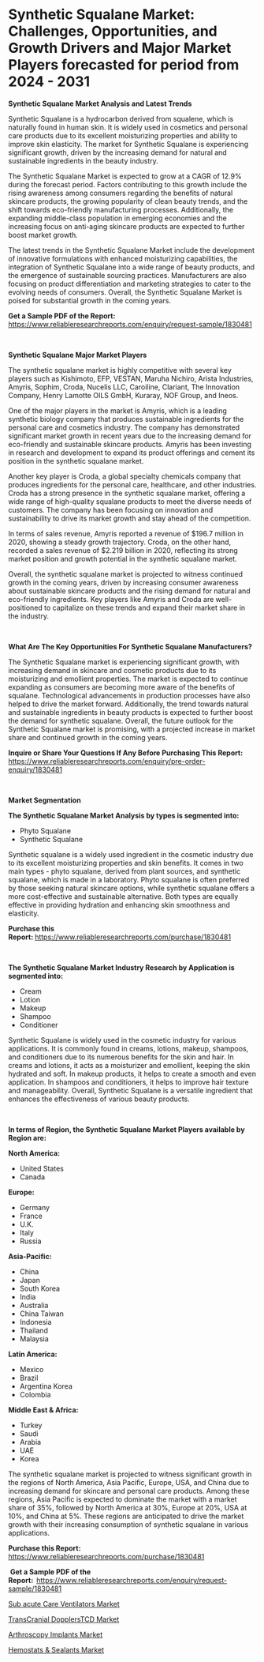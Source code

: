 <p><h1>Synthetic Squalane Market: Challenges, Opportunities, and Growth Drivers and Major Market Players forecasted for period from 2024 - 2031</h1></p><p><strong>Synthetic Squalane Market Analysis and Latest Trends</strong></p>
<p><p>Synthetic Squalane is a hydrocarbon derived from squalene, which is naturally found in human skin. It is widely used in cosmetics and personal care products due to its excellent moisturizing properties and ability to improve skin elasticity. The market for Synthetic Squalane is experiencing significant growth, driven by the increasing demand for natural and sustainable ingredients in the beauty industry.</p><p>The Synthetic Squalane Market is expected to grow at a CAGR of 12.9% during the forecast period. Factors contributing to this growth include the rising awareness among consumers regarding the benefits of natural skincare products, the growing popularity of clean beauty trends, and the shift towards eco-friendly manufacturing processes. Additionally, the expanding middle-class population in emerging economies and the increasing focus on anti-aging skincare products are expected to further boost market growth.</p><p>The latest trends in the Synthetic Squalane Market include the development of innovative formulations with enhanced moisturizing capabilities, the integration of Synthetic Squalane into a wide range of beauty products, and the emergence of sustainable sourcing practices. Manufacturers are also focusing on product differentiation and marketing strategies to cater to the evolving needs of consumers. Overall, the Synthetic Squalane Market is poised for substantial growth in the coming years.</p></p>
<p><strong>Get a Sample PDF of the Report:&nbsp;</strong> <a href="https://www.reliableresearchreports.com/enquiry/request-sample/1830481">https://www.reliableresearchreports.com/enquiry/request-sample/1830481</a></p>
<p>&nbsp;</p>
<p><strong>Synthetic Squalane Major Market Players</strong></p>
<p><p>The synthetic squalane market is highly competitive with several key players such as Kishimoto, EFP, VESTAN, Maruha Nichiro, Arista Industries, Amyris, Sophim, Croda, Nucelis LLC, Caroiline, Clariant, The Innovation Company, Henry Lamotte OILS GmbH, Kuraray, NOF Group, and Ineos.</p><p>One of the major players in the market is Amyris, which is a leading synthetic biology company that produces sustainable ingredients for the personal care and cosmetics industry. The company has demonstrated significant market growth in recent years due to the increasing demand for eco-friendly and sustainable skincare products. Amyris has been investing in research and development to expand its product offerings and cement its position in the synthetic squalane market.</p><p>Another key player is Croda, a global specialty chemicals company that produces ingredients for the personal care, healthcare, and other industries. Croda has a strong presence in the synthetic squalane market, offering a wide range of high-quality squalane products to meet the diverse needs of customers. The company has been focusing on innovation and sustainability to drive its market growth and stay ahead of the competition.</p><p>In terms of sales revenue, Amyris reported a revenue of $196.7 million in 2020, showing a steady growth trajectory. Croda, on the other hand, recorded a sales revenue of $2.219 billion in 2020, reflecting its strong market position and growth potential in the synthetic squalane market.</p><p>Overall, the synthetic squalane market is projected to witness continued growth in the coming years, driven by increasing consumer awareness about sustainable skincare products and the rising demand for natural and eco-friendly ingredients. Key players like Amyris and Croda are well-positioned to capitalize on these trends and expand their market share in the industry.</p></p>
<p>&nbsp;</p>
<p><strong>What Are The Key Opportunities For Synthetic Squalane Manufacturers?</strong></p>
<p><p>The Synthetic Squalane market is experiencing significant growth, with increasing demand in skincare and cosmetic products due to its moisturizing and emollient properties. The market is expected to continue expanding as consumers are becoming more aware of the benefits of squalane. Technological advancements in production processes have also helped to drive the market forward. Additionally, the trend towards natural and sustainable ingredients in beauty products is expected to further boost the demand for synthetic squalane. Overall, the future outlook for the Synthetic Squalane market is promising, with a projected increase in market share and continued growth in the coming years.</p></p>
<p><strong>Inquire or Share Your Questions If Any Before Purchasing This Report:</strong> <a href="https://www.reliableresearchreports.com/enquiry/pre-order-enquiry/1830481">https://www.reliableresearchreports.com/enquiry/pre-order-enquiry/1830481</a></p>
<p>&nbsp;</p>
<p><strong>Market Segmentation</strong></p>
<p><strong>The Synthetic Squalane Market Analysis by types is segmented into:</strong></p>
<p><ul><li>Phyto Squalane</li><li>Synthetic Squalane</li></ul></p>
<p><p>Synthetic squalane is a widely used ingredient in the cosmetic industry due to its excellent moisturizing properties and skin benefits. It comes in two main types - phyto squalane, derived from plant sources, and synthetic squalane, which is made in a laboratory. Phyto squalane is often preferred by those seeking natural skincare options, while synthetic squalane offers a more cost-effective and sustainable alternative. Both types are equally effective in providing hydration and enhancing skin smoothness and elasticity.</p></p>
<p><strong>Purchase this Report:&nbsp;</strong><a href="https://www.reliableresearchreports.com/purchase/1830481">https://www.reliableresearchreports.com/purchase/1830481</a></p>
<p>&nbsp;</p>
<p><strong>The Synthetic Squalane Market Industry Research by Application is segmented into:</strong></p>
<p><ul><li>Cream</li><li>Lotion</li><li>Makeup</li><li>Shampoo</li><li>Conditioner</li></ul></p>
<p><p>Synthetic Squalane is widely used in the cosmetic industry for various applications. It is commonly found in creams, lotions, makeup, shampoos, and conditioners due to its numerous benefits for the skin and hair. In creams and lotions, it acts as a moisturizer and emollient, keeping the skin hydrated and soft. In makeup products, it helps to create a smooth and even application. In shampoos and conditioners, it helps to improve hair texture and manageability. Overall, Synthetic Squalane is a versatile ingredient that enhances the effectiveness of various beauty products.</p></p>
<p>&nbsp;</p>
<p><strong>In terms of Region, the Synthetic Squalane Market Players available by Region are:</strong></p>
<p>
    <p> <strong> North America: </strong>
        <ul>
            <li>United States</li>
            <li>Canada</li>
        </ul>
        </p> 
    <p> <strong> Europe: </strong>
        <ul>
            <li>Germany</li>
            <li>France</li>
            <li>U.K.</li>
            <li>Italy</li>
            <li>Russia</li>
        </ul>
        </p> 
    <p> <strong> Asia-Pacific: </strong>
        <ul>
            <li>China</li>
            <li>Japan</li>
            <li>South Korea</li>
            <li>India</li>
            <li>Australia</li>
            <li>China Taiwan</li>
            <li>Indonesia</li>
            <li>Thailand</li>
            <li>Malaysia</li>
        </ul>
        </p> 
    <p> <strong> Latin America: </strong>
        <ul>
            <li>Mexico</li>
            <li>Brazil</li>
            <li>Argentina Korea</li>
            <li>Colombia</li>
        </ul>
        </p> 
    <p> <strong> Middle East & Africa: </strong>
        <ul>
            <li>Turkey</li>
            <li>Saudi</li>
            <li>Arabia</li>
            <li>UAE</li>
            <li>Korea</li>
        </ul>
    </p>
    </p>
<p><p>The synthetic squalane market is projected to witness significant growth in the regions of North America, Asia Pacific, Europe, USA, and China due to increasing demand for skincare and personal care products. Among these regions, Asia Pacific is expected to dominate the market with a market share of 35%, followed by North America at 30%, Europe at 20%, USA at 10%, and China at 5%. These regions are anticipated to drive the market growth with their increasing consumption of synthetic squalane in various applications.</p></p>
<p><strong>Purchase this Report: </strong><a href="https://www.reliableresearchreports.com/purchase/1830481">https://www.reliableresearchreports.com/purchase/1830481</a></p>
<p>&nbsp;<strong>Get a Sample PDF of the Report:&nbsp;&nbsp;</strong><a href="https://www.reliableresearchreports.com/enquiry/request-sample/1830481">https://www.reliableresearchreports.com/enquiry/request-sample/1830481</a></p>
<p><strong></strong></p>
<p><p><a href="https://view.publitas.com/reportprime-1/decoding-the-sub-acute-care-ventilators-market-a-deep-dive-into-the-latest-market-trends-market-segmentation-and-competitive-analysis/">Sub acute Care Ventilators Market</a></p><p><a href="https://view.publitas.com/reportprime-1/transcranial-dopplerstcd-market-size-growth-and-forecast-from-2023-2030/">TransCranial DopplersTCD Market</a></p><p><a href="https://view.publitas.com/reportprime-1/arthroscopy-implants-market-size-furnishes-valuable-information-encompassing-market-share-market-trends-and-projections-spanning-from-2023-to-2030/">Arthroscopy Implants Market</a></p><p><a href="https://gentle-editor-9db.notion.site/Hemostats-Sealants-Market-Size-Share-Trends-Analysis-Report-By-Application-Regional-Outlook-C-e1fbfd88bf254ed4a991d9492f53f0d6">Hemostats & Sealants Market</a></p></p>
